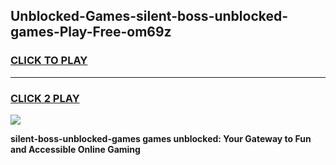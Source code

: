 
## Unblocked-Games-silent-boss-unblocked-games-Play-Free-om69z
<h3>
<a href="https://premium76.site?title=silent-boss-unblocked-games&ref=19M">CLICK TO PLAY</a></h3>
<hr>

<h3>
<a href="https://premium76.site?title=silent-boss-unblocked-games&ref=19M">CLICK 2 PLAY</a>
  
</h3>

<a href="https://premium76.site?title=silent-boss-unblocked-games&ref=19M"><img src="https://clearcache.store/games.png"></a>


**silent-boss-unblocked-games games unblocked: Your Gateway to Fun and Accessible Online Gaming**
